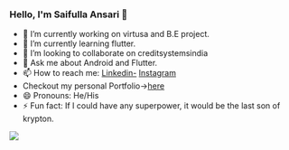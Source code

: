 ### Hello, I'm Saifulla Ansari 👋


- 🔭 I’m currently working on virtusa and B.E project.
- 🌱 I’m currently learning flutter.
- 👯 I’m looking to collaborate on creditsystemsindia
- 💬 Ask me about Android and Flutter.
- 📫 How to reach me: [Linkedin-](https://www.linkedin.com/in/md-saifullah-ali-ansari-87270b189/)  [Instagram](https://www.instagram.com/saif_ansari_01/)
- Checkout my personal Portfolio->[here](https://saifulla.dev/)
- 😄 Pronouns: He/His
- ⚡ Fun fact: If I could have any superpower, it would be the last son of krypton.
<img src="https://github-readme-stats.vercel.app/api?username=ansarisaifulla&&show_icons=true&title_color=ffffff&icon_color=bb2acf&text_color=daf7dc&bg_color=151515">
